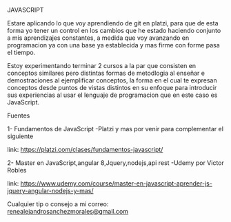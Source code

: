 
JAVASCRIPT

Estare aplicando lo que voy aprendiendo de git en platzi, para que de esta forma yo tener un control en los cambios que he estado haciendo conjunto a mis aprendizajes constantes, a medida que voy avanzando en programacion ya con una base ya establecida y mas firme con forme pasa el tiempo.

Estoy experimentando terminar 2 cursos a la par que consisten en conceptos similares pero distintas formas de metodlogia al enseñar e demostraciones al ejemplificar conceptos, la forma en el cual te expresan conceptos desde puntos de vistas distintos en su enfoque para introducir sus experiencias al usar el lenguaje de programacion que en este caso es JavaScript.

Fuentes

1- Fundamentos de JavaScript -Platzi y mas por venir para complementar el siguiente

link: https://platzi.com/clases/fundamentos-javascript/

2- Master en JavaScript,angular 8,Jquery,nodejs,api rest -Udemy por Victor Robles 

link: https://www.udemy.com/course/master-en-javascript-aprender-js-jquery-angular-nodejs-y-mas/

Cualquier tip o consejo a mi correo: renealejandrosanchezmorales@gmail.com

